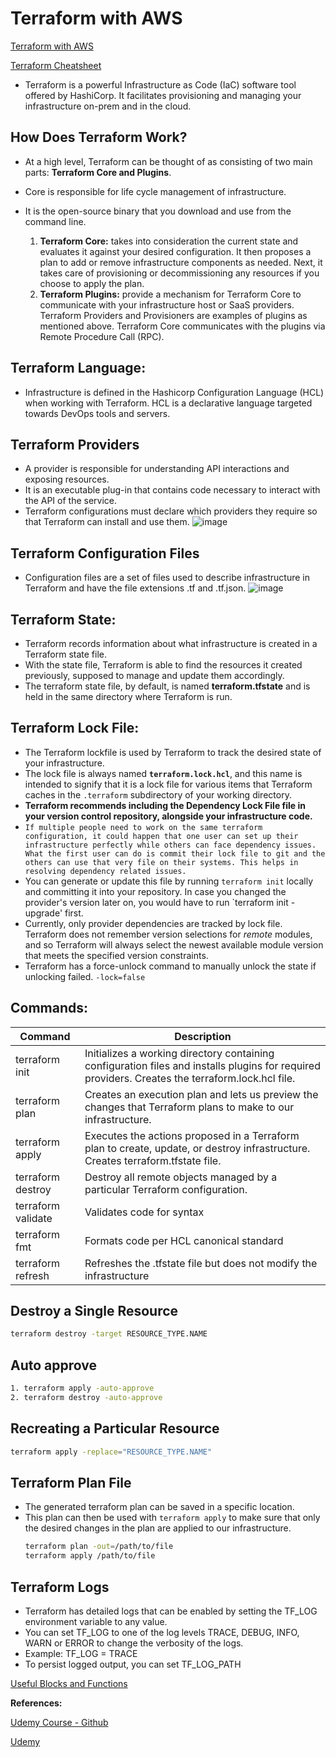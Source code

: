 # Terraform with AWS

[Terraform with AWS](https://registry.terraform.io/providers/hashicorp/aws/latest/docs/)

[Terraform Cheatsheet](https://spacelift.io/blog/terraform-commands-cheat-sheet#manage-your-workspaces)

- Terraform is a powerful Infrastructure as Code (IaC) software tool offered by HashiCorp. It facilitates provisioning and managing your infrastructure on-prem and in the cloud.

## How Does Terraform Work?

- At a high level, Terraform can be thought of as consisting of two main parts: **Terraform Core and Plugins**.
- Core is responsible for life cycle management of infrastructure.
- It is the open-source binary that you download and use from the command line.
  
    1. **Terraform Core:** takes into consideration the current state and evaluates it against your desired configuration. It then proposes a plan to add or remove infrastructure components as needed. Next, it takes care of provisioning or decommissioning any resources if you choose to apply the plan.
    2.  **Terraform Plugins:** provide a mechanism for Terraform Core to communicate with your infrastructure host or SaaS providers. Terraform Providers and Provisioners are examples of plugins as mentioned above. Terraform Core communicates with the plugins via Remote Procedure Call (RPC).

## Terraform Language: 
- Infrastructure is defined in the Hashicorp Configuration Language (HCL) when working with Terraform. HCL is a declarative language targeted towards DevOps tools and servers. 

## Terraform Providers
- A provider is responsible for understanding API interactions and exposing resources.
- It is an executable plug-in that contains code necessary to interact with the API of the service.
- Terraform configurations must declare which providers they require so that Terraform can install and use them.
![image](https://github.com/begh-azka/terraform_aws/assets/97597065/56b1e362-cd31-4163-898b-d8590130e94c)

## Terraform Configuration Files
- Configuration files are a set of files used to describe infrastructure in Terraform and have the file extensions .tf and .tf.json.
![image](https://github.com/begh-azka/terraform_aws/assets/97597065/0bf3e4a5-1619-4159-8641-333302ba3ee3)

## Terraform State: 
- Terraform records information about what infrastructure is created in a Terraform state file.
- With the state file, Terraform is able to find the resources it created previously, supposed to manage and update them accordingly.
- The terraform state file, by default, is named **terraform.tfstate** and is held in the same directory where Terraform is run.

## Terraform Lock File:
- The Terraform lockfile is used by Terraform to track the desired state of your infrastructure.
- The lock file is always named **`terraform.lock.hcl`**, and this name is intended to signify that it is a lock file for various items that Terraform caches in the `.terraform` subdirectory of your working directory.
- **Terraform recommends including the Dependency Lock File file in your version control repository, alongside your infrastructure code.**
- `If multiple people need to work on the same terraform configuration, it could happen that one user can set up their infrastructure perfectly while others can face dependency issues. What the first user can do is commit their lock file to git and the others can use that very file on their systems. This helps in resolving dependency related issues.` 
- You can generate or update this file by running `terraform init` locally and committing it into your repository. In case you changed the provider's version later on, you would have to run `terraform init -upgrade' first.
- Currently, only provider dependencies are tracked by lock file. Terraform does not remember version selections for *remote* modules, and so Terraform will always select the newest available module version that meets the specified version constraints.
- Terraform has a force-unlock command to manually unlock the state if unlocking failed. `-lock=false`

## Commands:
|          Command          |                                Description                                |
| ------------------------- | ------------------------------------------------------------------------- |
|   terraform init          |  Initializes a working directory containing configuration files and installs plugins for required providers. Creates the terraform.lock.hcl file. |
|   terraform plan          |  Creates an execution plan and lets us preview the changes that Terraform plans to make to our infrastructure.|
|   terraform apply         |  Executes the actions proposed in a Terraform plan to create, update, or destroy infrastructure. Creates terraform.tfstate file.  |
|   terraform destroy       |  Destroy all remote objects managed by a particular Terraform configuration.       |
|   terraform validate      |  Validates code for syntax                    |
|   terraform fmt           |  Formats code per HCL canonical standard      |
|   terraform refresh       |  Refreshes the .tfstate file but does not modify the infrastructure     |

## Destroy a Single Resource
```sh
terraform destroy -target RESOURCE_TYPE.NAME
```
## Auto approve
```sh
1. terraform apply -auto-approve
2. terraform destroy -auto-approve
```
## Recreating a Particular Resource
```sh
terraform apply -replace="RESOURCE_TYPE.NAME"
```
## Terraform Plan File

- The generated terraform plan can be saved in a specific location.
- This plan can then be used with `terraform apply` to make sure that only the desired changes in the plan are applied to our infrastructure.
  ```sh
  terraform plan -out=/path/to/file
  terraform apply /path/to/file
  ```

## Terraform Logs
- Terraform has detailed logs that can be enabled by setting the TF_LOG environment variable to any value.
- You can set TF_LOG to one of the log levels TRACE, DEBUG, INFO, WARN or ERROR to change the verbosity of the logs.
- Example: TF_LOG = TRACE
- To persist logged output, you can set TF_LOG_PATH
  
[Useful Blocks and Functions](https://linumary.medium.com/learning-terraform-with-real-world-scenarios-part-2-e5749e8e6f8e)

**References:**

[Udemy Course - Github](https://github.com/zealvora/terraform-beginner-to-advanced-resource)

[Udemy](https://www.udemy.com/course/terraform-beginner-to-advanced/)
